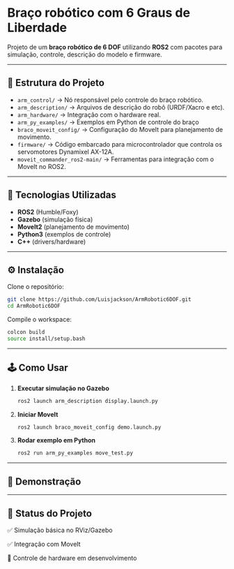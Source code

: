 # Braço robótico com 6 Graus de Liberdade

Projeto de um **braço robótico de 6 DOF** utilizando **ROS2** com pacotes para simulação, controle, descrição do modelo e firmware.

-----

## 📂 Estrutura do Projeto

  - `arm_control/` → Nó responsável pelo controle do braço robótico.
  - `arm_description/` → Arquivos de descrição do robô (URDF/Xacro e etc).
  - `arm_hardware/` → Integração com o hardware real.
  - `arm_py_examples/` → Exemplos em Python de controle do braço
  - `braco_moveit_config/` → Configuração do MoveIt para planejamento de movimento.
  - `firmware/` → Código embarcado para microcontrolador que controla os servomotores Dynamixel AX-12A.
  - `moveit_commander_ros2-main/` → Ferramentas para integração com o MoveIt no ROS2.

-----

## 🚀 Tecnologias Utilizadas

  - **ROS2** (Humble/Foxy)
  - **Gazebo** (simulação física)
  - **MoveIt2** (planejamento de movimento)
  - **Python3** (exemplos de controle)
  - **C++** (drivers/hardware)

-----

## ⚙️ Instalação

Clone o repositório:

```bash
git clone https://github.com/Luisjackson/ArmRobotic6DOF.git
cd ArmRobotic6DOF
```

Compile o workspace:

```bash
colcon build
source install/setup.bash
```

-----

## 🕹️ Como Usar

1.  **Executar simulação no Gazebo**
    ```bash
    ros2 launch arm_description display.launch.py
    ```
2.  **Iniciar MoveIt**
    ```bash
    ros2 launch braco_moveit_config demo.launch.py
    ```
3.  **Rodar exemplo em Python**
    ```bash
    ros2 run arm_py_examples move_test.py
    ```

-----

## 📸 Demonstração

<!-- (Adicionar aqui prints do braço no RViz/Gazebo ou até um gif curto mostrando o braço se movendo\!) -->

-----

## 📌 Status do Projeto

✅ Simulação básica no RViz/Gazebo

✅ Integração com MoveIt

🔄 Controle de hardware em desenvolvimento
